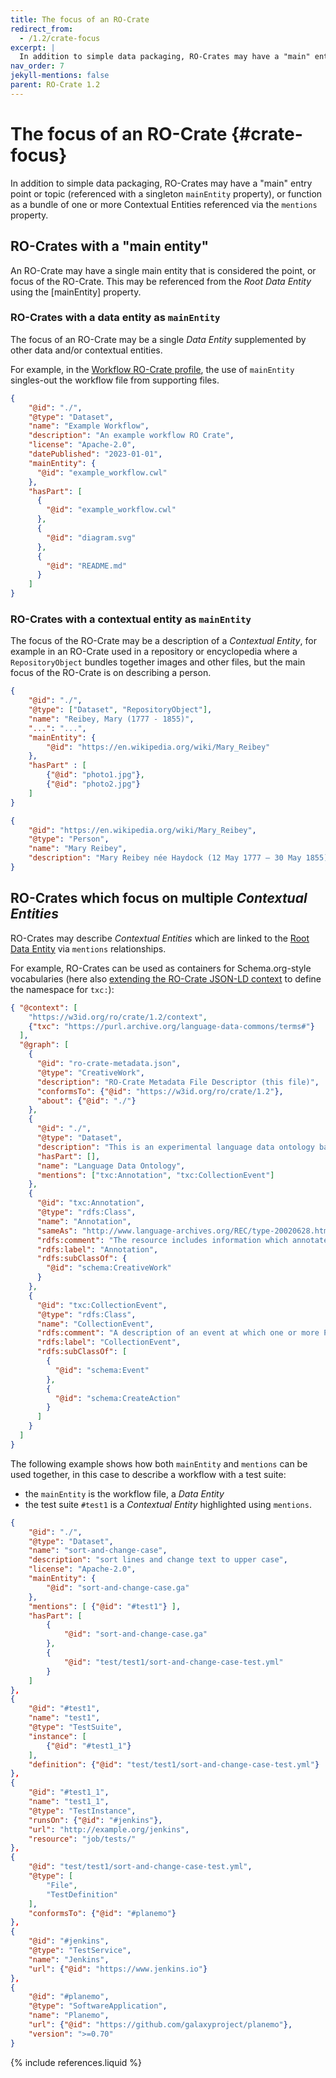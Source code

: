 ```yaml
---
title: The focus of an RO-Crate
redirect_from:
  - /1.2/crate-focus
excerpt: |
  In addition to simple data packaging, RO-Crates may have a "main" entry point or topic (referenced with a singleton `mainEntity` property), or function as a bundle of one or more Contextual Entities referenced via the `mentions` property.
nav_order: 7
jekyll-mentions: false
parent: RO-Crate 1.2
---
```

<!--
   Copyright 2019-2020 University of Technology Sydney
   Copyright 2019-2020 The University of Manchester UK 
   Copyright 2019-2022 RO-Crate contributors <https://github.com/ResearchObject/ro-crate/graphs/contributors>

   Licensed under the Apache License, Version 2.0 (the "License");
   you may not use this file except in compliance with the License.
   You may obtain a copy of the License at

       http://www.apache.org/licenses/LICENSE-2.0

   Unless required by applicable law or agreed to in writing, software
   distributed under the License is distributed on an "AS IS" BASIS,
   WITHOUT WARRANTIES OR CONDITIONS OF ANY KIND, either express or implied.
   See the License for the specific language governing permissions and
   limitations under the License.
-->

# The focus of an RO-Crate {#crate-focus}

In addition to simple data packaging, RO-Crates may have a "main" entry point or topic (referenced with a singleton `mainEntity` property), or function as a bundle of one or more Contextual Entities referenced via the `mentions` property.

## RO-Crates with a "main entity"

An RO-Crate may have a single main entity that is considered the point, or focus of the RO-Crate. This may be referenced from the _Root Data Entity_ using the [mainEntity] property.

### RO-Crates with a data entity as `mainEntity`

The focus of an RO-Crate may be a single _Data Entity_ supplemented by other data and/or contextual entities.

For example, in the [Workflow RO-Crate profile](https://www.researchobject.org/ro-crate/profiles.html#workflow-ro-crate-profile), the use of `mainEntity` singles-out the workflow file from supporting files.

```json
{
    "@id": "./",
    "@type": "Dataset",
    "name": "Example Workflow",
    "description": "An example workflow RO Crate",
    "license": "Apache-2.0",
    "datePublished": "2023-01-01",
    "mainEntity": {
      "@id": "example_workflow.cwl"
    },
    "hasPart": [
      {
        "@id": "example_workflow.cwl"
      },
      {
        "@id": "diagram.svg"
      },
      {
        "@id": "README.md"
      }
    ]
}
```

### RO-Crates with a contextual entity as `mainEntity`

The focus of the RO-Crate may be a description of a _Contextual Entity_, for example in an RO-Crate used in a repository or encyclopedia where a `RepositoryObject` bundles together images and other files, but the main focus of the RO-Crate is on describing a person.

```json
{
    "@id": "./",
    "@type": ["Dataset", "RepositoryObject"],
    "name": "Reibey, Mary (1777 - 1855)",
    "...": "...",
    "mainEntity": {
        "@id": "https://en.wikipedia.org/wiki/Mary_Reibey"
    },
    "hasPart" : [
        {"@id": "photo1.jpg"},
        {"@id": "photo2.jpg"}
    ]
}

{
    "@id": "https://en.wikipedia.org/wiki/Mary_Reibey",
    "@type": "Person",
    "name": "Mary Reibey",
    "description": "Mary Reibey née Haydock (12 May 1777 – 30 May 1855) was an English-born merchant, shipowner and trader ..."
}
```

## RO-Crates which focus on multiple _Contextual Entities_

RO-Crates may describe _Contextual Entities_ which are linked to the [Root Data Entity](root-data-entity) via `mentions` relationships.

For example, RO-Crates can be used as containers for Schema.org-style vocabularies (here also [extending the RO-Crate JSON-LD context](appendix/jsonld.html#ro-crate-json-ld-context) to define the namespace for `txc:`):

```json
{ "@context": [
    "https://w3id.org/ro/crate/1.2/context",
    {"txc": "https://purl.archive.org/language-data-commons/terms#"}
  ],
  "@graph": [
    {
      "@id": "ro-crate-metadata.json",
      "@type": "CreativeWork",
      "description": "RO-Crate Metadata File Descriptor (this file)",
      "conformsTo": {"@id": "https://w3id.org/ro/crate/1.2"},
      "about": {"@id": "./"}
    },
    {
      "@id": "./",
      "@type": "Dataset",
      "description": "This is an experimental language data ontology based on OLAC terms for use in the ATAP and LDaCA projects",
      "hasPart": [],
      "name": "Language Data Ontology",
      "mentions": ["txc:Annotation", "txc:CollectionEvent"]
    },
    {
      "@id": "txc:Annotation",
      "@type": "rdfs:Class",
      "name": "Annotation",
      "sameAs": "http://www.language-archives.org/REC/type-20020628.html#annotation",
      "rdfs:comment": "The resource includes information which annotates some other linguistic record.",
      "rdfs:label": "Annotation",
      "rdfs:subClassOf": {
        "@id": "schema:CreativeWork"
      }
    },
    {
      "@id": "txc:CollectionEvent",
      "@type": "rdfs:Class",
      "name": "CollectionEvent",
      "rdfs:comment": "A description of an event at which one or more PrimaryTexts were captured, e.g. as video or audio",
      "rdfs:label": "CollectionEvent",
      "rdfs:subClassOf": [
        {
          "@id": "schema:Event"
        },
        {
          "@id": "schema:CreateAction"
        }
      ]
    }
  ]
}    
```


The following example shows how both `mainEntity` and `mentions` can be used together, in this case to describe a workflow with a test suite:

  * the `mainEntity` is the workflow file, a _Data Entity_
  * the test suite `#test1` is a _Contextual Entity_ highlighted using `mentions`.

```json
{
    "@id": "./",
    "@type": "Dataset",
    "name": "sort-and-change-case",
    "description": "sort lines and change text to upper case",
    "license": "Apache-2.0",
    "mainEntity": {
        "@id": "sort-and-change-case.ga"
    },
    "mentions": [ {"@id": "#test1"} ],
    "hasPart": [
        {
            "@id": "sort-and-change-case.ga"
        },
        {
            "@id": "test/test1/sort-and-change-case-test.yml"
        }
    ]
},
{
    "@id": "#test1",
    "name": "test1",
    "@type": "TestSuite",
    "instance": [
        {"@id": "#test1_1"}
    ],
    "definition": {"@id": "test/test1/sort-and-change-case-test.yml"}
},
{
    "@id": "#test1_1",
    "name": "test1_1",
    "@type": "TestInstance",
    "runsOn": {"@id": "#jenkins"},
    "url": "http://example.org/jenkins",
    "resource": "job/tests/"
},
{
    "@id": "test/test1/sort-and-change-case-test.yml",
    "@type": [
        "File",
        "TestDefinition"
    ],
    "conformsTo": {"@id": "#planemo"}
},
{
    "@id": "#jenkins",
    "@type": "TestService",
    "name": "Jenkins",
    "url": {"@id": "https://www.jenkins.io"}
},
{
    "@id": "#planemo",
    "@type": "SoftwareApplication",
    "name": "Planemo",
    "url": {"@id": "https://github.com/galaxyproject/planemo"},
    "version": ">=0.70"
}
```

{% include references.liquid %}
